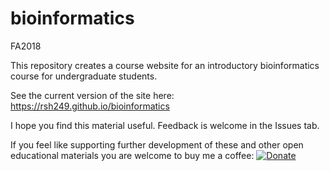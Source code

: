 # bioinformatics
FA2018


This repository creates a course website for an introductory bioinformatics course for undergraduate students.

See the current version of the site here: https://rsh249.github.io/bioinformatics

I hope you find this material useful. Feedback is welcome in the Issues tab. 

If you feel like supporting further development of these and other open educational materials you are welcome to buy me a coffee: [![Donate](https://img.shields.io/badge/Donate-PayPal-green.svg)](https://www.paypal.com/cgi-bin/webscr?cmd=_donations&business=D8WPCT9SJNGSS&item_name=Support+open+science+educational+resources+and+software+tools.&currency_code=USD&source=url)
